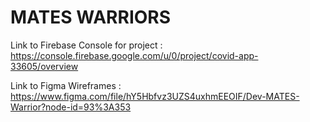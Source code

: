 # MATES WARRIORS

Link to Firebase Console for project : https://console.firebase.google.com/u/0/project/covid-app-33605/overview

Link to Figma Wireframes : https://www.figma.com/file/hY5Hbfvz3UZS4uxhmEEOIF/Dev-MATES-Warrior?node-id=93%3A353

